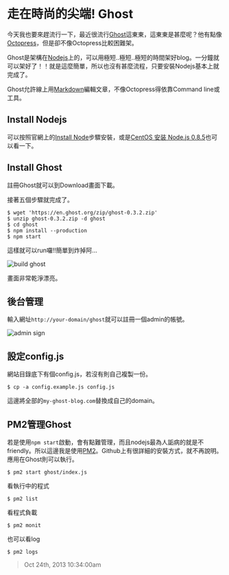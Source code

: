 # 走在時尚的尖端! Ghost

今天我也要來趕流行一下，最近很流行[Ghost][1]這東東，這東東是甚麼呢？他有點像[Octopress][2]，但是卻不像Octopress比較困難架。

Ghost是架構在[Nodejs][3]上的，可以用極短..極短..極短的時間架好blog。一分鐘就可以架好了！！就是這麼簡單，所以也沒有甚麼流程，只要安裝Nodejs基本上就完成了。

Ghost允許線上用[Markdown][5]編輯文章，不像Octopress得依靠Command line或工具。

## Install Nodejs

可以按照官網上的[Install Node][4]步驟安裝，或是[CentOS 安装 Node.js 0.8.5][6]也可以看一下。

## Install Ghost

註冊Ghost就可以到Download畫面下載。

接著五個步驟就完成了。

	$ wget 'https://en.ghost.org/zip/ghost-0.3.2.zip'
	$ unzip ghost-0.3.2.zip -d ghost
	$ cd ghost
	$ npm install --production
	$ npm start

這樣就可以run囉!!簡單到炸掉阿...

![build ghost](https://lh6.googleusercontent.com/-t4pgaIGM3Lc/Ul7DHxzJiRI/AAAAAAAAAPo/nQFwEo0yeQE/w738-h626-no/build+ghost.png)

畫面非常乾淨漂亮。

## 後台管理

輸入網址`http://your-domain/ghost`就可以註冊一個admin的帳號。

![admin sign](https://lh4.googleusercontent.com/-mvFx6OlulEg/Ul7DIEy9HqI/AAAAAAAAAPs/4QLZ4T-Fxi0/w779-h543-no/admin+sign.png)

## 設定config.js

網站目錄底下有個config.js，若沒有則自己複製一份。

	$ cp -a config.example.js config.js

這邊將全部的`my-ghost-blog.com`替換成自己的domain。

## PM2管理Ghost

若是使用`npm start`啟動，會有點難管理，而且nodejs最為人詬病的就是不friendly。所以這邊我是使用[PM2](7)。Github上有很詳細的安裝方式，就不再說明。應用在Ghost則可以執行。

	$ pm2 start ghost/index.js

看執行中的程式

	$ pm2 list

看程式負載

	$ pm2 monit

也可以看log

	$ pm2 logs

[1]: https://en.ghost.org/
[2]: https://http://octopress.org//
[3]: http://nodejs.org/
[4]: http://docs.ghost.org/installation/linux/
[5]: http://markdown.tw/
[6]: /post/94171044168/centos-node-js-0-8-5
[7]: https://github.com/Unitech/pm2

> Oct 24th, 2013 10:34:00am